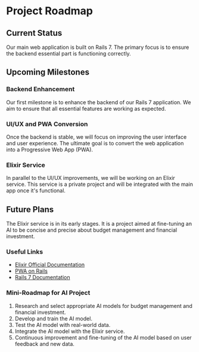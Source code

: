 # Project Roadmap

## Current Status

Our main web application is built on Rails 7. The primary focus is to ensure the backend essential part is functioning correctly.

## Upcoming Milestones

### Backend Enhancement

Our first milestone is to enhance the backend of our Rails 7 application. We aim to ensure that all essential features are working as expected.

### UI/UX and PWA Conversion

Once the backend is stable, we will focus on improving the user interface and user experience. The ultimate goal is to convert the web application into a Progressive Web App (PWA).

### Elixir Service

In parallel to the UI/UX improvements, we will be working on an Elixir service. This service is a private project and will be integrated with the main app once it's functional.

## Future Plans

The Elixir service is in its early stages. It is a project aimed at fine-tuning an AI to be concise and precise about budget management and financial investment.

### Useful Links

- [Elixir Official Documentation](https://elixir-lang.org/docs.html)
- [PWA on Rails](https://web-crunch.com/posts/how-to-make-your-rails-app-a-progressive-web-app-pwa)
- [Rails 7 Documentation](https://edgeguides.rubyonrails.org/7_0_release_notes.html)

### Mini-Roadmap for AI Project

1. Research and select appropriate AI models for budget management and financial investment.
2. Develop and train the AI model.
3. Test the AI model with real-world data.
4. Integrate the AI model with the Elixir service.
5. Continuous improvement and fine-tuning of the AI model based on user feedback and new data.
